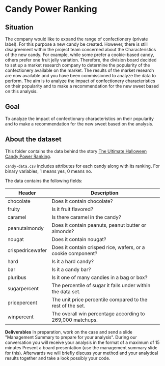 # Candy Power Ranking



## **Situation**

The company would like to expand the range of confectionery (private label). For this purpose a new candy
be created. However, there is still disagreement within the project team concerned about the
Characteristics of the new candy. For example, while some prefer a cookie-based candy, others prefer one
fruit jelly variation. Therefore, the division board decided to set up a market research company
to determine the popularity of the confectionery available on the market. 
The results of the market research are now available and you have been commissioned to analyze the data
to perform. The aim is to analyze the impact of confectionery characteristics on their popularity
and to make a recommendation for the new sweet based on this analysis.

## **Goal**
To analyze the impact of confectionary characteristics on their popularity and to make a recommendation for the new sweet based on the analysis.

## **About the dataset**

This folder contains the data behind the story [The Ultimate Halloween Candy Power Ranking](http://fivethirtyeight.com/features/the-ultimate-halloween-candy-power-ranking/).

`candy-data.csv` includes attributes for each candy along with its ranking. For binary variables, 1 means yes, 0 means no.

The data contains the following fields:

Header | Description
-------|------------
chocolate | Does it contain chocolate?
fruity | Is it fruit flavored?
caramel | Is there caramel in the candy?
peanutalmondy | Does it contain peanuts, peanut butter or almonds?
nougat | Does it contain nougat?
crispedricewafer | Does it contain crisped rice, wafers, or a cookie component?
hard | Is it a hard candy?
bar | Is it a candy bar?
pluribus | Is it one of many candies in a bag or box?
sugarpercent | The percentile of sugar it falls under within the data set.
pricepercent | The unit price percentile compared to the rest of the set.
winpercent | The overall win percentage according to 269,000 matchups.



**Deliverables**
In preparation, work on the case and send a slide "Management Summary
to prepare for your analysis".
During our conversation you will receive your analysis in the format of a maximum of 15 minutes
Present a board presentation (use the management summary slide for this).
Afterwards we will briefly discuss your method and your analytical results together and take a look
possibly your code.

 

